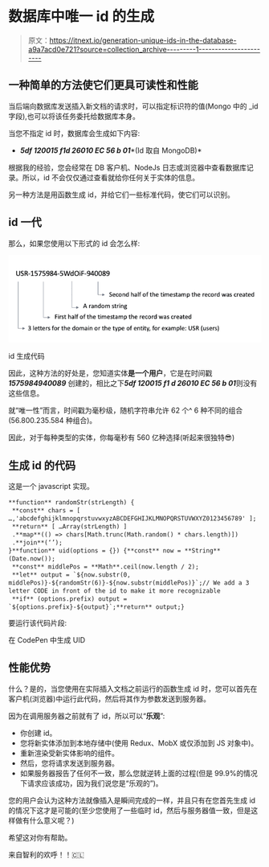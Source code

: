 # 数据库中唯一 id 的生成

> 原文：<https://itnext.io/generation-unique-ids-in-the-database-a9a7acd0e721?source=collection_archive---------1----------------------->

## 一种简单的方法使它们更具可读性和性能

当后端向数据库发送插入新文档的请求时，可以指定标识符的值(Mongo 中的 _id 字段),也可以将该任务委托给数据库本身。

当您不指定 id 时，数据库会生成如下内容:

*   ***5df 120015 f1d 26010 EC 56 b 01****(Id 取自 MongoDB)*

根据我的经验，您会经常在 DB 客户机、NodeJs 日志或浏览器中查看数据库记录。所以，id 不会仅仅通过查看就给你任何关于实体的信息。

另一种方法是用函数生成 id，并给它们一些标准代码，使它们可以识别。

## id 一代

那么，如果您使用以下形式的 id 会怎么样:

![](img/afdecad9c3b3d271526c0d3fb21f35dd.png)

id 生成代码

因此，这种方法的好处是，您知道实体**是一个用户**，它是在时间戳 ***1575984940089*** 创建的，相比之下***5df 120015 f1 d 26010 EC 56 b 01***则没有这些信息。

就“唯一性”而言，时间戳为毫秒级，随机字符串允许 62 个^ 6 种不同的组合(56.800.235.584 种组合)。

因此，对于每种类型的实体，你每毫秒有 560 亿种选择(听起来很独特😎)

## 生成 id 的代码

这是一个 javascript 实现。

```
**function** randomStr(strLength) {
 **const** chars = [ …,'abcdefghijklmnopqrstuvwxyzABCDEFGHIJKLMNOPQRSTUVWXYZ0123456789' ];
 **return** [ …Array(strLength) ]
 .**map**(() => chars[Math.trunc(Math.random() * chars.length)])
 .**join**(‘’);
}**function** uid(options = {}) {**const** now = **String**(Date.now());
 **const** middlePos = **Math**.ceil(now.length / 2);
 **let** output = `${now.substr(0, middlePos)}-${randomStr(6)}-${now.substr(middlePos)}`;// We add a 3 letter CODE in front of the id to make it more recognizable
 **if** (options.prefix) output = `${options.prefix}-${output}`;**return** output;}
```

要运行该代码片段:

在 CodePen 中生成 UID

## 性能优势

什么？是的，当您使用在实际插入文档之前运行的函数生成 id 时，您可以首先在客户机(浏览器)中运行此代码，然后将其作为参数发送到服务器。

因为在调用服务器之前就有了 id，所以可以“**乐观**”:

*   你创建 id。
*   您将新实体添加到本地存储中(使用 Redux、MobX 或仅添加到 JS 对象中)。
*   重新渲染受新实体影响的组件。
*   然后，您将请求发送到服务器。
*   如果服务器报告了任何不一致，那么您就逆转上面的过程(但是 99.9%的情况下请求应该成功，因为我们说您是“乐观的”)。

您的用户会认为这种方法就像插入是瞬间完成的一样，并且只有在您首先生成 id 的情况下这才是可能的(至少您使用了一些临时 id，然后与服务器值一致，但是这样做有什么意义呢？)

希望这对你有帮助。

来自智利的欢呼！！🇨🇱